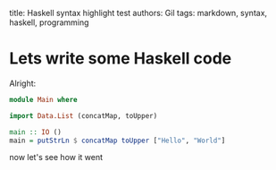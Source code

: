 title: Haskell syntax highlight test
authors: Gil
tags: markdown, syntax, haskell, programming

Lets write some Haskell code
=============================

Alright:

```haskell
module Main where

import Data.List (concatMap, toUpper)

main :: IO ()
main = putStrLn $ concatMap toUpper ["Hello", "World"]

```

now let's see how it went
